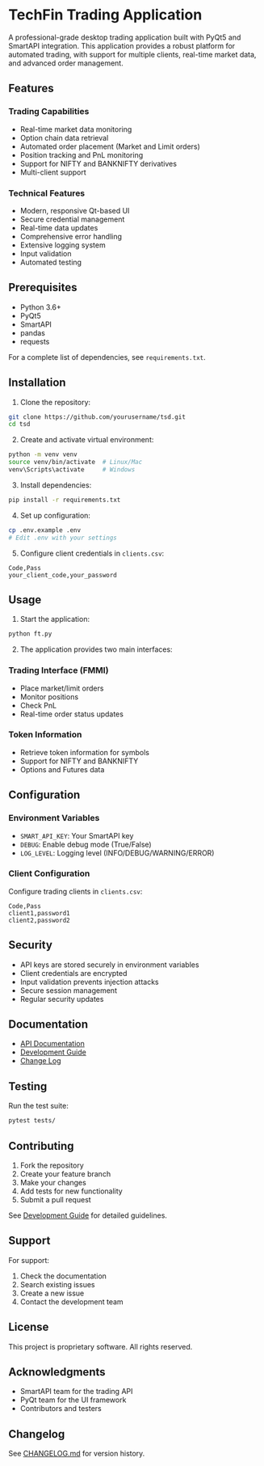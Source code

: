 # TechFin Trading Application

A professional-grade desktop trading application built with PyQt5 and SmartAPI integration. This application provides a robust platform for automated trading, with support for multiple clients, real-time market data, and advanced order management.

## Features

### Trading Capabilities
- Real-time market data monitoring
- Option chain data retrieval
- Automated order placement (Market and Limit orders)
- Position tracking and PnL monitoring
- Support for NIFTY and BANKNIFTY derivatives
- Multi-client support

### Technical Features
- Modern, responsive Qt-based UI
- Secure credential management
- Real-time data updates
- Comprehensive error handling
- Extensive logging system
- Input validation
- Automated testing

## Prerequisites

- Python 3.6+
- PyQt5
- SmartAPI
- pandas
- requests

For a complete list of dependencies, see `requirements.txt`.

## Installation

1. Clone the repository:
```bash
git clone https://github.com/yourusername/tsd.git
cd tsd
```

2. Create and activate virtual environment:
```bash
python -m venv venv
source venv/bin/activate  # Linux/Mac
venv\Scripts\activate     # Windows
```

3. Install dependencies:
```bash
pip install -r requirements.txt
```

4. Set up configuration:
```bash
cp .env.example .env
# Edit .env with your settings
```

5. Configure client credentials in `clients.csv`:
```csv
Code,Pass
your_client_code,your_password
```

## Usage

1. Start the application:
```bash
python ft.py
```

2. The application provides two main interfaces:

### Trading Interface (FMMI)
- Place market/limit orders
- Monitor positions
- Check PnL
- Real-time order status updates

### Token Information
- Retrieve token information for symbols
- Support for NIFTY and BANKNIFTY
- Options and Futures data

## Configuration

### Environment Variables
- `SMART_API_KEY`: Your SmartAPI key
- `DEBUG`: Enable debug mode (True/False)
- `LOG_LEVEL`: Logging level (INFO/DEBUG/WARNING/ERROR)

### Client Configuration
Configure trading clients in `clients.csv`:
```csv
Code,Pass
client1,password1
client2,password2
```

## Security

- API keys are stored securely in environment variables
- Client credentials are encrypted
- Input validation prevents injection attacks
- Secure session management
- Regular security updates

## Documentation

- [API Documentation](docs/API.md)
- [Development Guide](docs/DEVELOPMENT.md)
- [Change Log](CHANGELOG.md)

## Testing

Run the test suite:
```bash
pytest tests/
```

## Contributing

1. Fork the repository
2. Create your feature branch
3. Make your changes
4. Add tests for new functionality
5. Submit a pull request

See [Development Guide](docs/DEVELOPMENT.md) for detailed guidelines.

## Support

For support:
1. Check the documentation
2. Search existing issues
3. Create a new issue
4. Contact the development team

## License

This project is proprietary software. All rights reserved.

## Acknowledgments

- SmartAPI team for the trading API
- PyQt team for the UI framework
- Contributors and testers

## Changelog

See [CHANGELOG.md](CHANGELOG.md) for version history. 